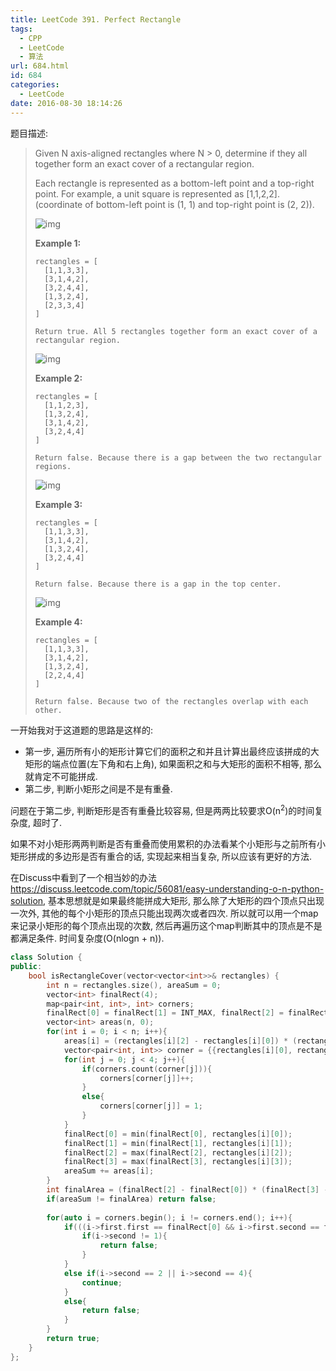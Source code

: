 ```yaml
---
title: LeetCode 391. Perfect Rectangle
tags:
  - CPP
  - LeetCode
  - 算法
url: 684.html
id: 684
categories:
  - LeetCode
date: 2016-08-30 18:14:26
---
```

题目描述:

> Given N axis-aligned rectangles where N > 0, determine if they all together form an exact cover of a rectangular region.
>
> Each rectangle is represented as a bottom-left point and a top-right point. For example, a unit square is represented as [1,1,2,2]. (coordinate of bottom-left point is (1, 1) and top-right point is (2, 2)).
>
> ![img](https://leetcode.com/static/images/problemset/rectangle_perfect.gif)
>
> **Example 1:**
>
> ```
> rectangles = [
>   [1,1,3,3],
>   [3,1,4,2],
>   [3,2,4,4],
>   [1,3,2,4],
>   [2,3,3,4]
> ]
>
> Return true. All 5 rectangles together form an exact cover of a rectangular region.
>
> ```
>
> ![img](https://leetcode.com/static/images/problemset/rectangle_separated.gif)
>
> **Example 2:**
>
> ```
> rectangles = [
>   [1,1,2,3],
>   [1,3,2,4],
>   [3,1,4,2],
>   [3,2,4,4]
> ]
>
> Return false. Because there is a gap between the two rectangular regions.
>
> ```
>
> ![img](https://leetcode.com/static/images/problemset/rectangle_hole.gif)
>
> **Example 3:**
>
> ```
> rectangles = [
>   [1,1,3,3],
>   [3,1,4,2],
>   [1,3,2,4],
>   [3,2,4,4]
> ]
>
> Return false. Because there is a gap in the top center.
>
> ```
>
> ![img](https://leetcode.com/static/images/problemset/rectangle_intersect.gif)
>
> **Example 4:**
>
> ```
> rectangles = [
>   [1,1,3,3],
>   [3,1,4,2],
>   [1,3,2,4],
>   [2,2,4,4]
> ]
>
> Return false. Because two of the rectangles overlap with each other.
> ```

一开始我对于这道题的思路是这样的:

* 第一步, 遍历所有小的矩形计算它们的面积之和并且计算出最终应该拼成的大矩形的端点位置(左下角和右上角), 如果面积之和与大矩形的面积不相等, 那么就肯定不可能拼成.
* 第二步, 判断小矩形之间是不是有重叠.

问题在于第二步, 判断矩形是否有重叠比较容易, 但是两两比较要求O(n<sup>2</sup>)的时间复杂度, 超时了. 

如果不对小矩形两两判断是否有重叠而使用累积的办法看某个小矩形与之前所有小矩形拼成的多边形是否有重合的话, 实现起来相当复杂, 所以应该有更好的方法.

在Discuss中看到了一个相当妙的办法<https://discuss.leetcode.com/topic/56081/easy-understanding-o-n-python-solution>, 基本思想就是如果最终能拼成大矩形, 那么除了大矩形的四个顶点只出现一次外, 其他的每个小矩形的顶点只能出现两次或者四次. 所以就可以用一个map来记录小矩形的每个顶点出现的次数, 然后再遍历这个map判断其中的顶点是不是都满足条件. 时间复杂度(O(nlogn + n)).

```cpp
class Solution {
public:
    bool isRectangleCover(vector<vector<int>>& rectangles) {
        int n = rectangles.size(), areaSum = 0;
        vector<int> finalRect(4);
        map<pair<int, int>, int> corners;
        finalRect[0] = finalRect[1] = INT_MAX, finalRect[2] = finalRect[3] = INT_MIN;
        vector<int> areas(n, 0);
        for(int i = 0; i < n; i++){
            areas[i] = (rectangles[i][2] - rectangles[i][0]) * (rectangles[i][3] - rectangles[i][1]);
            vector<pair<int, int>> corner = {{rectangles[i][0], rectangles[i][1]}, {rectangles[i][2], rectangles[i][3]}, {rectangles[i][0], rectangles[i][3]}, {rectangles[i][2], rectangles[i][1]}};
            for(int j = 0; j < 4; j++){
                if(corners.count(corner[j])){
                    corners[corner[j]]++;
                }
                else{
                    corners[corner[j]] = 1;
                }
            }
            finalRect[0] = min(finalRect[0], rectangles[i][0]);
            finalRect[1] = min(finalRect[1], rectangles[i][1]);
            finalRect[2] = max(finalRect[2], rectangles[i][2]);
            finalRect[3] = max(finalRect[3], rectangles[i][3]);
            areaSum += areas[i];
        }
        int finalArea = (finalRect[2] - finalRect[0]) * (finalRect[3] - finalRect[1]);
        if(areaSum != finalArea) return false;
        
        for(auto i = corners.begin(); i != corners.end(); i++){
            if(((i->first.first == finalRect[0] && i->first.second == finalRect[1]) || (i->first.first == finalRect[2] && i->first.second == finalRect[3]) || (i->first.first == finalRect[0] && i->first.second == finalRect[3]) || (i->first.first == finalRect[2] && i->first.second == finalRect[1]))){
                if(i->second != 1){
                    return false;
                }
            }
            else if(i->second == 2 || i->second == 4){
                continue;
            }
            else{
                return false;
            }
        }
        return true;
    }
};
```

